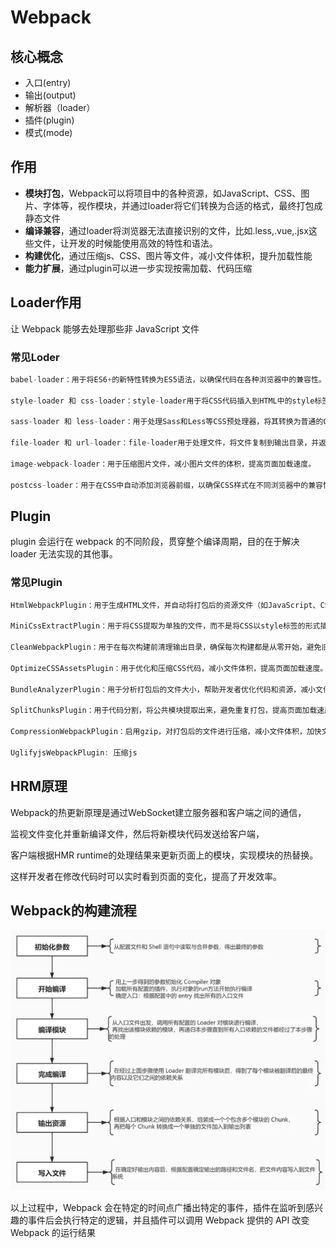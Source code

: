 # Webpack

## 核心概念

- 入口(entry)
- 输出(output)
- 解析器（loader）
- 插件(plugin)
- 模式(mode)

## 作用

- **模块打包**，Webpack可以将项目中的各种资源，如JavaScript、CSS、图片、字体等，视作模块，并通过loader将它们转换为合适的格式，最终打包成静态文件
- **编译兼容**，通过loader将浏览器无法直接识别的文件，比如.less,.vue,.jsx这些文件，让开发的时候能使用高效的特性和语法。
- **构建优化**，通过压缩js、CSS、图片等文件，减小文件体积，提升加载性能
- **能力扩展**，通过plugin可以进一步实现按需加载、代码压缩

## Loader作用

让 Webpack 能够去处理那些非 JavaScript 文件

### 常见Loder

```js
babel-loader：用于将ES6+的新特性转换为ES5语法，以确保代码在各种浏览器中的兼容性。

style-loader 和 css-loader：style-loader用于将CSS代码插入到HTML中的style标签中，而css-loader用于解析CSS文件，处理其中的import和url()等语法。

sass-loader 和 less-loader：用于处理Sass和Less等CSS预处理器，将其转换为普通的CSS代码。

file-loader 和 url-loader：file-loader用于处理文件，将文件复制到输出目录，并返回文件路径，而url-loader可以根据文件大小将文件转换为base64编码或使用file-loader处理。

image-webpack-loader：用于压缩图片文件，减小图片文件的体积，提高页面加载速度。

postcss-loader：用于在CSS中自动添加浏览器前缀，以确保CSS样式在不同浏览器中的兼容性。
```

## Plugin

plugin 会运行在 webpack 的不同阶段，贯穿整个编译周期，目的在于解决 loader 无法实现的其他事。

### 常见Plugin

```js
HtmlWebpackPlugin：用于生成HTML文件，并自动将打包后的资源文件（如JavaScript、CSS）引入到HTML中，简化了手动管理HTML文件的过程。

MiniCssExtractPlugin：用于将CSS提取为单独的文件，而不是将CSS以style标签的形式插入到HTML中，有助于减小文件体积，提高页面加载速度。

CleanWebpackPlugin：用于在每次构建前清理输出目录，确保每次构建都是从零开始，避免旧文件的干扰。

OptimizeCSSAssetsPlugin：用于优化和压缩CSS代码，减小文件体积，提高页面加载速度。

BundleAnalyzerPlugin：用于分析打包后的文件大小，帮助开发者优化代码和资源，减小文件体积。

SplitChunksPlugin：用于代码分割，将公共模块提取出来，避免重复打包，提高页面加载速度。

CompressionWebpackPlugin：启用gzip，对打包后的文件进行压缩，减小文件体积，加快文件传输速度。

UglifyjsWebpackPlugin: 压缩js
```

## HRM原理

Webpack的热更新原理是通过WebSocket建立服务器和客户端之间的通信，

监视文件变化并重新编译文件，然后将新模块代码发送给客户端，

客户端根据HMR runtime的处理结果来更新页面上的模块，实现模块的热替换。

这样开发者在修改代码时可以实时看到页面的变化，提高了开发效率。


## Webpack的构建流程

![构建流程](./images/progress.png)

以上过程中，Webpack 会在特定的时间点广播出特定的事件，插件在监听到感兴趣的事件后会执行特定的逻辑，并且插件可以调用 Webpack 提供的 API 改变 Webpack 的运行结果